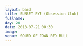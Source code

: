 ```yaml
---
layout: band
title: SUNSET EYE (Obsession Club)
fullname: 
day: 20
date: 2013-07-21 00:30
image: 
venue: SOUND OF TOWN RED BULL
---
```



